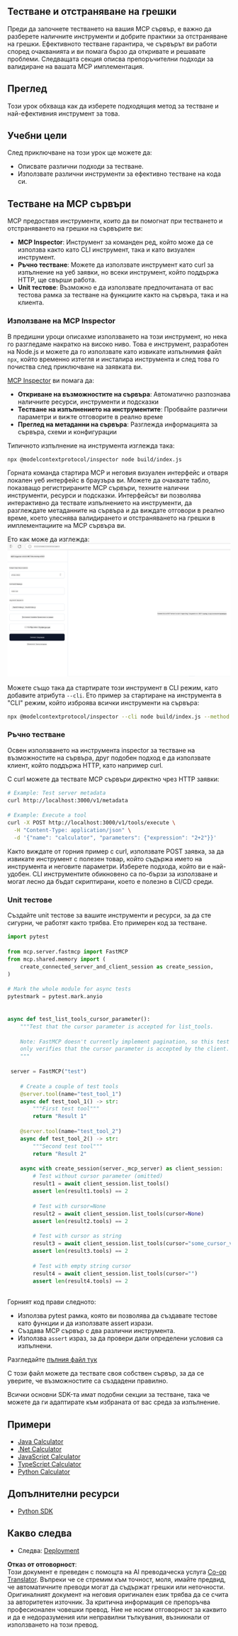 <!--
CO_OP_TRANSLATOR_METADATA:
{
  "original_hash": "e25bc265a51244a7a2d93b3761543a1f",
  "translation_date": "2025-06-13T02:12:26+00:00",
  "source_file": "03-GettingStarted/08-testing/README.md",
  "language_code": "bg"
}
-->
## Тестване и отстраняване на грешки

Преди да започнете тестването на вашия MCP сървър, е важно да разберете наличните инструменти и добрите практики за отстраняване на грешки. Ефективното тестване гарантира, че сървърът ви работи според очакванията и ви помага бързо да откривате и решавате проблеми. Следващата секция описва препоръчителни подходи за валидиране на вашата MCP имплементация.

## Преглед

Този урок обхваща как да изберете подходящия метод за тестване и най-ефективния инструмент за това.

## Учебни цели

След приключване на този урок ще можете да:

- Описвате различни подходи за тестване.
- Използвате различни инструменти за ефективно тестване на кода си.

## Тестване на MCP сървъри

MCP предоставя инструменти, които да ви помогнат при тестването и отстраняването на грешки на сървърите ви:

- **MCP Inspector**: Инструмент за команден ред, който може да се използва както като CLI инструмент, така и като визуален инструмент.
- **Ръчно тестване**: Можете да използвате инструмент като curl за изпълнение на уеб заявки, но всеки инструмент, който поддържа HTTP, ще свърши работа.
- **Unit тестове**: Възможно е да използвате предпочитаната от вас тестова рамка за тестване на функциите както на сървъра, така и на клиента.

### Използване на MCP Inspector

В предишни уроци описахме използването на този инструмент, но нека го разгледаме накратко на високо ниво. Това е инструмент, разработен на Node.js и можете да го използвате като извикате изпълнимия файл `npx`, който временно изтегля и инсталира инструмента и след това го почиства след приключване на заявката ви.

[MCP Inspector](https://github.com/modelcontextprotocol/inspector) ви помага да:

- **Откриване на възможностите на сървъра**: Автоматично разпознава наличните ресурси, инструменти и подсказки
- **Тестване на изпълнението на инструментите**: Пробвайте различни параметри и вижте отговорите в реално време
- **Преглед на метаданни на сървъра**: Разглежда информацията за сървъра, схеми и конфигурации

Типичното изпълнение на инструмента изглежда така:

```bash
npx @modelcontextprotocol/inspector node build/index.js
```

Горната команда стартира MCP и неговия визуален интерфейс и отваря локален уеб интерфейс в браузъра ви. Можете да очаквате табло, показващо регистрираните MCP сървъри, техните налични инструменти, ресурси и подсказки. Интерфейсът ви позволява интерактивно да тествате изпълнението на инструменти, да разглеждате метаданните на сървъра и да виждате отговори в реално време, което улеснява валидирането и отстраняването на грешки в имплементациите на MCP сървъра ви.

Ето как може да изглежда: ![Inspector](../../../../translated_images/connect.141db0b2bd05f096fb1dd91273771fd8b2469d6507656c3b0c9df4b3c5473929.bg.png)

Можете също така да стартирате този инструмент в CLI режим, като добавите атрибута `--cli`. Ето пример за стартиране на инструмента в "CLI" режим, който изброява всички инструменти на сървъра:

```sh
npx @modelcontextprotocol/inspector --cli node build/index.js --method tools/list
```

### Ръчно тестване

Освен използването на инструмента inspector за тестване на възможностите на сървъра, друг подобен подход е да използвате клиент, който поддържа HTTP, като например curl.

С curl можете да тествате MCP сървъри директно чрез HTTP заявки:

```bash
# Example: Test server metadata
curl http://localhost:3000/v1/metadata

# Example: Execute a tool
curl -X POST http://localhost:3000/v1/tools/execute \
  -H "Content-Type: application/json" \
  -d '{"name": "calculator", "parameters": {"expression": "2+2"}}'
```

Както виждате от горния пример с curl, използвате POST заявка, за да извикате инструмент с полезен товар, който съдържа името на инструмента и неговите параметри. Изберете подхода, който ви е най-удобен. CLI инструментите обикновено са по-бързи за използване и могат лесно да бъдат скриптирани, което е полезно в CI/CD среди.

### Unit тестове

Създайте unit тестове за вашите инструменти и ресурси, за да сте сигурни, че работят както трябва. Ето примерен код за тестване.

```python
import pytest

from mcp.server.fastmcp import FastMCP
from mcp.shared.memory import (
    create_connected_server_and_client_session as create_session,
)

# Mark the whole module for async tests
pytestmark = pytest.mark.anyio


async def test_list_tools_cursor_parameter():
    """Test that the cursor parameter is accepted for list_tools.

    Note: FastMCP doesn't currently implement pagination, so this test
    only verifies that the cursor parameter is accepted by the client.
    """

 server = FastMCP("test")

    # Create a couple of test tools
    @server.tool(name="test_tool_1")
    async def test_tool_1() -> str:
        """First test tool"""
        return "Result 1"

    @server.tool(name="test_tool_2")
    async def test_tool_2() -> str:
        """Second test tool"""
        return "Result 2"

    async with create_session(server._mcp_server) as client_session:
        # Test without cursor parameter (omitted)
        result1 = await client_session.list_tools()
        assert len(result1.tools) == 2

        # Test with cursor=None
        result2 = await client_session.list_tools(cursor=None)
        assert len(result2.tools) == 2

        # Test with cursor as string
        result3 = await client_session.list_tools(cursor="some_cursor_value")
        assert len(result3.tools) == 2

        # Test with empty string cursor
        result4 = await client_session.list_tools(cursor="")
        assert len(result4.tools) == 2
    
```

Горният код прави следното:

- Използва pytest рамка, която ви позволява да създавате тестове като функции и да използвате assert изрази.
- Създава MCP сървър с два различни инструмента.
- Използва `assert` израз, за да провери дали определени условия са изпълнени.

Разгледайте [пълния файл тук](https://github.com/modelcontextprotocol/python-sdk/blob/main/tests/client/test_list_methods_cursor.py)

С този файл можете да тествате своя собствен сървър, за да се уверите, че възможностите са създадени правилно.

Всички основни SDK-та имат подобни секции за тестване, така че можете да ги адаптирате към избраната от вас среда за изпълнение.

## Примери

- [Java Calculator](../samples/java/calculator/README.md)
- [.Net Calculator](../../../../03-GettingStarted/samples/csharp)
- [JavaScript Calculator](../samples/javascript/README.md)
- [TypeScript Calculator](../samples/typescript/README.md)
- [Python Calculator](../../../../03-GettingStarted/samples/python)

## Допълнителни ресурси

- [Python SDK](https://github.com/modelcontextprotocol/python-sdk)

## Какво следва

- Следва: [Deployment](/03-GettingStarted/09-deployment/README.md)

**Отказ от отговорност**:  
Този документ е преведен с помощта на AI преводаческа услуга [Co-op Translator](https://github.com/Azure/co-op-translator). Въпреки че се стремим към точност, моля, имайте предвид, че автоматичните преводи могат да съдържат грешки или неточности. Оригиналният документ на неговия оригинален език трябва да се счита за авторитетен източник. За критична информация се препоръчва професионален човешки превод. Ние не носим отговорност за каквито и да е недоразумения или неправилни тълкувания, възникнали от използването на този превод.